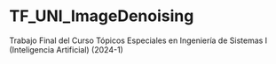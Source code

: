 # TF_UNI_ImageDenoising
Trabajo Final del Curso Tópicos Especiales en Ingeniería de Sistemas I (Inteligencia Artificial) (2024-1)

